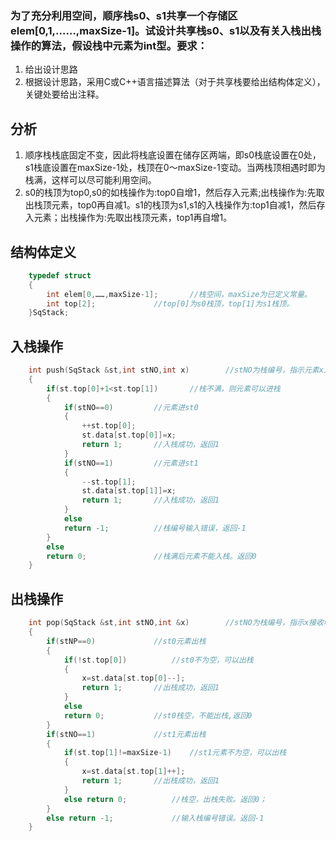 ### 为了充分利用空间，顺序栈s0、s1共享一个存储区elem[0,1,……,maxSize-1]。试设计共享栈s0、s1以及有关入栈出栈操作的算法，假设栈中元素为int型。要求：
1. 给出设计思路
2. 根据设计思路，采用C或C++语言描述算法（对于共享栈要给出结构体定义），关键处要给出注释。
## 分析
1. 顺序栈栈底固定不变，因此将栈底设置在储存区两端，即s0栈底设置在0处，s1栈底设置在maxSize-1处，栈顶在0～maxSize-1变动。当两栈顶相遇时即为栈满，这样可以尽可能利用空间。
2. s0的栈顶为top0,s0的如栈操作为:top0自增1，然后存入元素;出栈操作为:先取出栈顶元素，top0再自减1。s1的栈顶为s1,s1的入栈操作为:top1自减1，然后存入元素；出栈操作为:先取出栈顶元素，top1再自增1。
## 结构体定义
```c
	typedef struct
	{
		int elem[0,……,maxSize-1];		//栈空间，maxSize为已定义常量。
		int top[2];				//top[0]为s0栈顶，top[1]为s1栈顶。
	}SqStack;
```
## 入栈操作
```c
	int push(SqStack &st,int stNO,int x)		//stNO为栈编号，指示元素x入哪个栈
	{
		if(st.top[0]+1<st.top[1])		//栈不满，则元素可以进栈
		{
			if(stNO==0)			//元素进st0
			{
				++st.top[0];
				st.data[st.top[0]]=x;
				return 1;		//入栈成功，返回1
			}
			if(stNO==1)			//元素进st1
			{
				--st.top[1];
				st.data[st.top[1]]=x;
				return 1;		//入栈成功，返回1
			}
			else
			return -1;			//栈编号输入错误，返回-1
		}
		else
		return 0;				//栈满后元素不能入栈。返回0
	}
```	
## 出栈操作
```c
	int pop(SqStack &st,int stNO,int &x)		//stNO为栈编号，指示x接收哪个栈顶元素
	{
		if(stNP==0)				//st0元素出栈
		{
			if(!st.top[0])			//st0不为空，可以出栈
			{
				x=st.data[st.top[0]--];
				return 1;		//出栈成功，返回1
			}
			else
			return 0;			//st0栈空，不能出栈,返回0
		}
		if(stNO==1)				//st1元素出栈
		{
			if(st.top[1]!=maxSize-1)	//st1元素不为空，可以出栈
			{
				x=st.data[st.top[1]++];
				return 1;		//出栈成功，返回1
			}
			else return 0;			//栈空，出栈失败。返回0；
		}
		else return -1;				//输入栈编号错误。返回-1
	}
```
